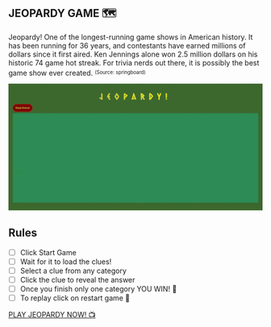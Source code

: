 ## JEOPARDY GAME 🗺️

Jeopardy! One of the longest-running game shows in American history. It has been running for 36 years, and contestants have earned millions of dollars since it first aired. Ken Jennings alone won 2.5 million dollars on his historic 74 game hot streak. For trivia nerds out there, it is possibly the best game show ever created. <sup><sub>(Source: springboard)</sub></sup>

![Jeopardy Demo](resources/Jeopardy.gif)

## Rules
- [ ] Click Start Game
- [ ] Wait for it to load the clues!
- [ ] Select a clue from any category
- [ ] Click the clue to reveal the answer
- [ ] Once you finish only one category YOU WIN! 🤑
- [ ] To replay click on restart game 🚀

[PLAY JEOPARDY NOW! 📺](https://adnfx2.github.io/jeopardy/)
